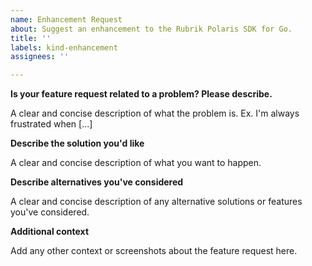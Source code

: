 ```yaml
---
name: Enhancement Request
about: Suggest an enhancement to the Rubrik Polaris SDK for Go.
title: ''
labels: kind-enhancement
assignees: ''

---
```


<!-- Please only use this template for submitting enhancement requests -->

**Is your feature request related to a problem? Please describe.**

A clear and concise description of what the problem is. Ex. I'm always frustrated when [...]

**Describe the solution you'd like**

A clear and concise description of what you want to happen.

**Describe alternatives you've considered**

A clear and concise description of any alternative solutions or features you've considered.

**Additional context**

Add any other context or screenshots about the feature request here.
